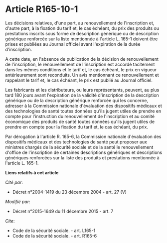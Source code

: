 # Article R165-10-1

Les décisions relatives, d'une part, au renouvellement de l'inscription et, d'autre part, à la fixation du tarif et, le cas
échéant, du prix des produits ou prestations inscrits sous forme de description générique ou de description générique
renforcée sur la liste mentionnée à l'article L. 165-1 doivent être prises et publiées au Journal officiel avant l'expiration
de la durée d'inscription.

A cette date, en l'absence de publication de la décision de renouvellement de l'inscription, le renouvellement de
l'inscription est accordé tacitement dans les mêmes conditions et le tarif et, le cas échéant, le prix en vigueur
antérieurement sont reconduits. Un avis mentionnant ce renouvellement et rappelant le tarif et, le cas échéant, le prix est
publié au Journal officiel. 

Les fabricants et les distributeurs, ou leurs représentants, peuvent, au plus tard 180 jours avant l'expiration de la
validité d'inscription de la description générique ou de la description générique renforcée qui les concerne, adresser à la
Commission nationale d'évaluation des dispositifs médicaux et des technologies de santé toutes données qu'ils jugent utiles
de prendre en compte pour l'instruction du renouvellement de l'inscription et au comité économique des produits de santé
toutes données qu'ils jugent utiles de prendre en compte pour la fixation du tarif et, le cas échéant, du prix. 

Par dérogation à l'article R. 165-6, la Commission nationale d'évaluation des dispositifs médicaux et des technologies de
santé peut proposer aux ministres chargés de la sécurité sociale et de la santé le renouvellement d'office de l'inscription
de certaines descriptions génériques et descriptions génériques renforcées sur la liste des produits et prestations
mentionnée à l'article L. 165-1.

**Liens relatifs à cet article**

_Cité par_:

  - Décret n°2004-1419 du 23 décembre 2004 - art. 27 (V)

_Modifié par_:

  - Décret n°2015-1649 du 11 décembre 2015 - art. 7

_Cite_:

  - Code de la sécurité sociale. - art. L165-1
  - Code de la sécurité sociale. - art. R165-6
